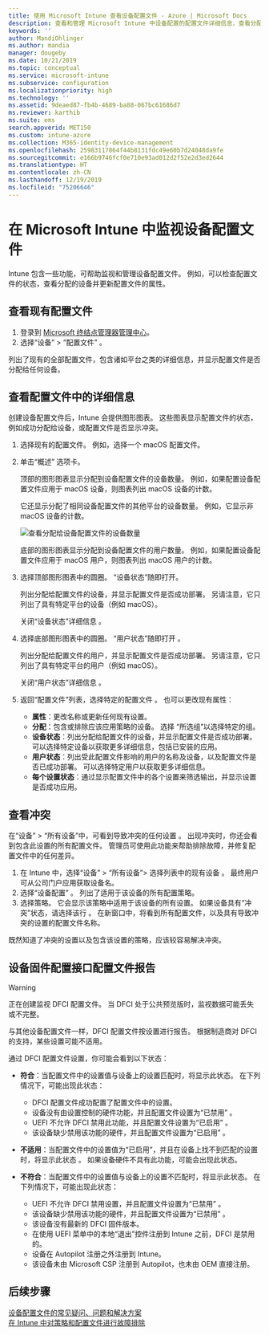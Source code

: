 ```yaml
---
title: 使用 Microsoft Intune 查看设备配置文件 - Azure | Microsoft Docs
description: 查看和管理 Microsoft Intune 中设备配置的配置文件详细信息，查看分配给配置文件的设备数量的图形图表，并查看哪些设备已分配或部署配置文件。 也可对具有冲突设置的配置文件进行故障排除。
keywords: ''
author: MandiOhlinger
ms.author: mandia
manager: dougeby
ms.date: 10/21/2019
ms.topic: conceptual
ms.service: microsoft-intune
ms.subservice: configuration
ms.localizationpriority: high
ms.technology: ''
ms.assetid: 9deaed87-fb4b-4689-ba88-067bc61686d7
ms.reviewer: karthib
ms.suite: ems
search.appverid: MET150
ms.custom: intune-azure
ms.collection: M365-identity-device-management
ms.openlocfilehash: 25983117864f44b8131fdc49e60b7d24048da9fe
ms.sourcegitcommit: e166b9746fcf0e710e93ad012d2f52e2d3ed2644
ms.translationtype: HT
ms.contentlocale: zh-CN
ms.lasthandoff: 12/19/2019
ms.locfileid: "75206646"
---
```

# <a name="monitor-device-profiles-in-microsoft-intune"></a>在 Microsoft Intune 中监视设备配置文件



Intune 包含一些功能，可帮助监视和管理设备配置文件。 例如，可以检查配置文件的状态，查看分配的设备并更新配置文件的属性。

## <a name="view-existing-profiles"></a>查看现有配置文件

1. 登录到 [Microsoft 终结点管理器管理中心](https://go.microsoft.com/fwlink/?linkid=2109431)。
2. 选择“设备”   > “配置文件”  。

列出了现有的全部配置文件，包含诸如平台之类的详细信息，并显示配置文件是否分配给任何设备。

## <a name="view-details-on-a-profile"></a>查看配置文件中的详细信息

创建设备配置文件后，Intune 会提供图形图表。 这些图表显示配置文件的状态，例如成功分配给设备，或配置文件是否显示冲突。

1. 选择现有的配置文件。 例如，选择一个 macOS 配置文件。
2. 单击“概述”  选项卡。

    顶部的图形图表显示分配到设备配置文件的设备数量。 例如，如果配置设备配置文件应用于 macOS 设备，则图表列出 macOS 设备的计数。

    它还显示分配了相同设备配置文件的其他平台的设备数量。 例如，它显示非 macOS 设备的计数。

    ![查看分配给设备配置文件的设备数量](./media/device-profile-monitor/device-configuration-profile-graphical-chart.png)

    底部的图形图表显示分配到设备配置文件的用户数量。 例如，如果配置设备配置文件应用于 macOS 用户，则图表列出 macOS 用户的计数。

3. 选择顶部图形图表中的圆圈。  “设备状态”随即打开。

    列出分配给配置文件的设备，并显示配置文件是否成功部署。 另请注意，它只列出了具有特定平台的设备（例如 macOS）。

    关闭“设备状态”详细信息  。

4. 选择底部图形图表中的圆圈。 “用户状态”随即打开  。 

    列出分配给配置文件的用户，并显示配置文件是否成功部署。 另请注意，它只列出了具有特定平台的用户（例如 macOS）。

    关闭“用户状态”详细信息  。

5. 返回“配置文件”列表，选择特定的配置文件  。 也可以更改现有属性：
    - **属性**：更改名称或更新任何现有设置。
    - **分配**：包含或排除应该应用策略的设备。 选择  “所选组”以选择特定的组。
    - **设备状态**：列出分配给配置文件的设备，并显示配置文件是否成功部署。 可以选择特定设备以获取更多详细信息，包括已安装的应用。
    - **用户状态**：列出受此配置文件影响的用户的名称及设备，以及配置文件是否已成功部署。 可以选择特定用户以获取更多详细信息。
    - **每个设置状态**：通过显示配置文件中的各个设置来筛选输出，并显示设置是否成功应用。

## <a name="view-conflicts"></a>查看冲突

在“设备” > “所有设备”中，可看到导致冲突的任何设置   。 出现冲突时，你还会看到包含此设置的所有配置文件。 管理员可使用此功能来帮助排除故障，并修复配置文件中的任何差异。

1. 在 Intune 中，选择“设备” > “所有设备”> 选择列表中的现有设备   。 最终用户可从公司门户应用获取设备名。
2. 选择“设备配置”  。 列出了适用于该设备的所有配置策略。
3. 选择策略。 它会显示该策略中适用于该设备的所有设置。 如果设备具有“冲突”状态，请选择该行  。 在新窗口中，将看到所有配置文件，以及具有导致冲突的设置的配置文件名称。

既然知道了冲突的设置以及包含该设置的策略，应该较容易解决冲突。 

## <a name="device-firmware-configuration-interface-profile-reporting"></a>设备固件配置接口配置文件报告

> [!WARNING]
> 正在创建监视 DFCI 配置文件。 当 DFCI 处于公共预览版时，监视数据可能丢失或不完整。

与其他设备配置文件一样，DFCI 配置文件按设置进行报告。 根据制造商对 DFCI 的支持，某些设置可能不适用。

通过 DFCI 配置文件设置，你可能会看到以下状态：

- **符合**：当配置文件中的设置值与设备上的设置匹配时，将显示此状态。 在下列情况下，可能出现此状态：

  - DFCI 配置文件成功配置了配置文件中的设置。
  - 设备没有由设置控制的硬件功能，并且配置文件设置为“已禁用”  。
  - UEFI 不允许 DFCI 禁用此功能，并且配置文件设置为“已启用”  。
  - 该设备缺少禁用该功能的硬件，并且配置文件设置为“已启用”  。

- **不适用**：当配置文件中的设置值为“已启用”，并且在设备上找不到匹配的设置时，将显示此状态  。 如果设备硬件不具有此功能，可能会出现此状态。

- **不符合**：当配置文件中的设置值与设备上的设置不匹配时，将显示此状态。 在下列情况下，可能出现此状态：

  - UEFI 不允许 DFCI 禁用设置，并且配置文件设置为“已禁用”  。
  - 该设备缺少禁用该功能的硬件，并且配置文件设置为“已禁用”  。
  - 该设备没有最新的 DFCI 固件版本。
  - 在使用 UEFI 菜单中的本地“退出”控件注册到 Intune 之前，DFCI 是禁用的。
  - 设备在 Autopilot 注册之外注册到 Intune。
  - 该设备未由 Microsoft CSP 注册到 Autopilot，也未由 OEM 直接注册。

## <a name="next-steps"></a>后续步骤

[设备配置文件的常见疑问、问题和解决方案](device-profile-troubleshoot.md)  
[在 Intune 中对策略和配置文件进行故障排除](troubleshoot-policies-in-microsoft-intune.md)

